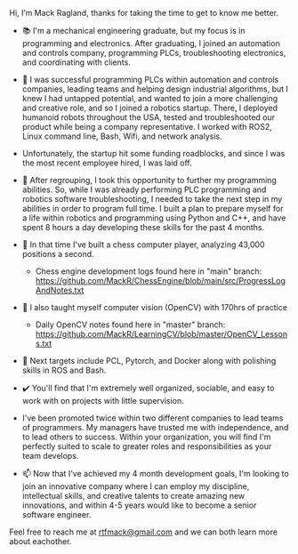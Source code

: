 Hi, I’m Mack Ragland, thanks for taking the time to get to know me better. 

- 📚 I'm a mechanical engineering graduate, but my focus is in programming and electronics. After graduating, I joined an automation and controls company, programming PLCs, troubleshooting electronics, and coordinating with clients.

- 🦾 I was successful programming PLCs within automation and controls companies, leading teams and helping design industrial algorithms, but I knew I had untapped potential, and wanted to join a more challenging and creative role, and so I joined a robotics startup. There, I deployed humanoid robots throughout the USA, tested and troubleshooted our product while being a company representative. I worked with ROS2, Linux command line, Bash, Wifi, and network analysis.

- Unfortunately, the startup hit some funding roadblocks, and since I was the most recent employee hired, I was laid off.

- 👀 After regrouping, I took this opportunity to further my programming abilities. So, while I was already performing PLC programming and robotics software troubleshooting, I needed to take the next step in my abilities in order to program full time.  I built a plan to prepare myself for a life within robotics and programming using Python and C++, and have spent 8 hours a day developing these skills for the past 4 months. 

- 🌱 In that time I've built a chess computer player, analyzing 43,000 positions a second. 
  -  Chess engine development logs found here in "main" branch: https://github.com/MackR/ChessEngine/blob/main/src/ProgressLogAndNotes.txt
- 🌱 I also taught myself computer vision (OpenCV) with 170hrs of practice
  - Daily OpenCV notes found here in "master" branch: https://github.com/MackR/LearningCV/blob/master/OpenCV_Lessons.txt

- 🎯 Next targets include PCL, Pytorch, and Docker along with polishing skills in ROS and Bash.

- ✔️ You'll find that I'm extremely well organized, sociable, and easy to work with on projects with little supervision. 

- I've been promoted twice within two different companies to lead teams of programmers. My managers have trusted me with independence, and to lead others to success. Within your organization, you will find I'm perfectly suited to scale to greater roles and responsibilities as your team develops. 

- 📫 Now that I've achieved my 4 month development goals, I'm looking to join an innovative company where I can employ my discipline, intellectual skills, and creative talents to create amazing new innovations, and within 4-5 years would like to become a senior software engineer.

Feel free to reach me at rtfmack@gmail.com and we can both learn more about eachother. 


<!---
MackR/MackR is a ✨ special ✨ repository because its `README.md` (this file) appears on your GitHub profile.
You can click the Preview link to take a look at your changes.
--->
